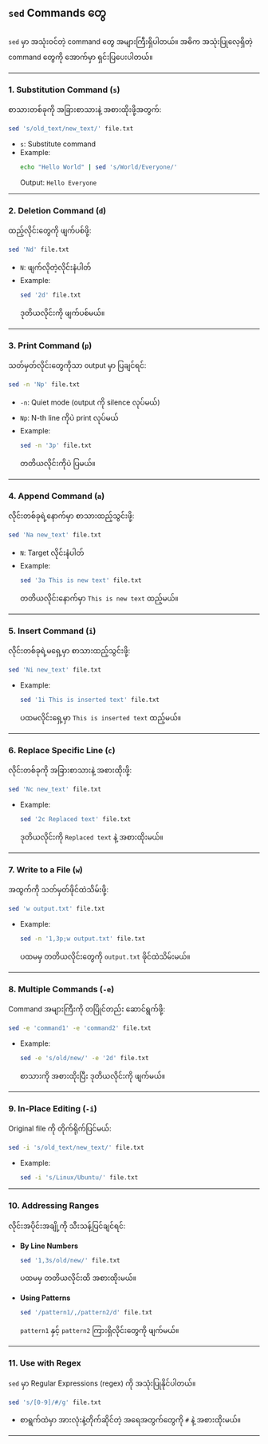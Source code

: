 
## **`sed` Commands တွေ**  
`sed` မှာ အသုံးဝင်တဲ့ command တွေ အများကြီးရှိပါတယ်။ အဓိက အသုံးပြုလေ့ရှိတဲ့ command တွေကို အောက်မှာ ရှင်းပြပေးပါတယ်။

---

### **1. Substitution Command (`s`)**  
စာသားတစ်ခုကို အခြားစာသားနဲ့ အစားထိုးဖို့အတွက်:  
```bash
sed 's/old_text/new_text/' file.txt
```
- `s`: Substitute command  
- Example:
  ```bash
  echo "Hello World" | sed 's/World/Everyone/'
  ```
  Output: `Hello Everyone`

---

### **2. Deletion Command (`d`)**  
ထည့်လိုင်းတွေကို ဖျက်ပစ်ဖို့:  
```bash
sed 'Nd' file.txt
```
- `N`: ဖျက်လိုတဲ့လိုင်းနံပါတ်  
- Example:
  ```bash
  sed '2d' file.txt
  ```
  ဒုတိယလိုင်းကို ဖျက်ပစ်မယ်။

---

### **3. Print Command (`p`)**  
သတ်မှတ်လိုင်းတွေကိုသာ output မှာ ပြချင်ရင်:  
```bash
sed -n 'Np' file.txt
```
- `-n`: Quiet mode (output ကို silence လုပ်မယ်)  
- `Np`: N-th line ကိုပဲ print လုပ်မယ်  
- Example:
  ```bash
  sed -n '3p' file.txt
  ```
  တတိယလိုင်းကိုပဲ ပြမယ်။

---

### **4. Append Command (`a`)**  
လိုင်းတစ်ခုရဲ့နောက်မှာ စာသားထည့်သွင်းဖို့:  
```bash
sed 'Na new_text' file.txt
```
- `N`: Target လိုင်းနံပါတ်  
- Example:
  ```bash
  sed '3a This is new text' file.txt
  ```
  တတိယလိုင်းနောက်မှာ `This is new text` ထည့်မယ်။

---

### **5. Insert Command (`i`)**  
လိုင်းတစ်ခုရဲ့မရှေ့မှာ စာသားထည့်သွင်းဖို့:  
```bash
sed 'Ni new_text' file.txt
```
- Example:
  ```bash
  sed '1i This is inserted text' file.txt
  ```
  ပထမလိုင်းရှေ့မှာ `This is inserted text` ထည့်မယ်။

---

### **6. Replace Specific Line (`c`)**  
လိုင်းတစ်ခုကို အခြားစာသားနဲ့ အစားထိုးဖို့:  
```bash
sed 'Nc new_text' file.txt
```
- Example:
  ```bash
  sed '2c Replaced text' file.txt
  ```
  ဒုတိယလိုင်းကို `Replaced text` နဲ့ အစားထိုးမယ်။

---

### **7. Write to a File (`w`)**  
အထွက်ကို သတ်မှတ်ဖိုင်ထဲသိမ်းဖို့:  
```bash
sed 'w output.txt' file.txt
```
- Example:
  ```bash
  sed -n '1,3p;w output.txt' file.txt
  ```
  ပထမမှ တတိယလိုင်းတွေကို `output.txt` ဖိုင်ထဲသိမ်းမယ်။

---

### **8. Multiple Commands (`-e`)**  
Command အများကြီးကို တပြိုင်တည်း ဆောင်ရွက်ဖို့:  
```bash
sed -e 'command1' -e 'command2' file.txt
```
- Example:
  ```bash
  sed -e 's/old/new/' -e '2d' file.txt
  ```
  စာသားကို အစားထိုးပြီး ဒုတိယလိုင်းကို ဖျက်မယ်။

---

### **9. In-Place Editing (`-i`)**  
Original file ကို တိုက်ရိုက်ပြင်မယ်:  
```bash
sed -i 's/old_text/new_text/' file.txt
```
- Example:
  ```bash
  sed -i 's/Linux/Ubuntu/' file.txt
  ```

---

### **10. Addressing Ranges**  
လိုင်းအပိုင်းအချို့ကို သီးသန့်ပြင်ချင်ရင်:  
- **By Line Numbers**  
  ```bash
  sed '1,3s/old/new/' file.txt
  ```
  ပထမမှ တတိယလိုင်းထိ အစားထိုးမယ်။

- **Using Patterns**  
  ```bash
  sed '/pattern1/,/pattern2/d' file.txt
  ```
  `pattern1` နှင့် `pattern2` ကြားရှိလိုင်းတွေကို ဖျက်မယ်။

---

### **11. Use with Regex**  
`sed` မှာ Regular Expressions (regex) ကို အသုံးပြုနိုင်ပါတယ်။  
```bash
sed 's/[0-9]/#/g' file.txt
```
- စာရွက်ထဲမှာ အားလုံးနဲ့တိုက်ဆိုင်တဲ့ အရေအတွက်တွေကို `#` နဲ့ အစားထိုးမယ်။

---

